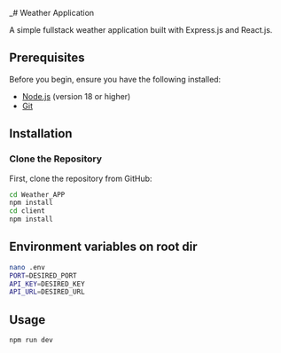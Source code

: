 _# Weather Application

A simple fullstack weather application built with Express.js and React.js.

## Prerequisites
Before you begin, ensure you have the following installed:

- [Node.js](https://nodejs.org/en/download/) (version 18 or higher)
- [Git](https://git-scm.com/)

## Installation

### Clone the Repository

First, clone the repository from GitHub:

```bash
cd Weather_APP
npm install
cd client
npm install 
```

## Environment variables on root dir
```bash
nano .env 
PORT=DESIRED_PORT
API_KEY=DESIRED_KEY
API_URL=DESIRED_URL
```

## Usage
```bash
npm run dev 
```

